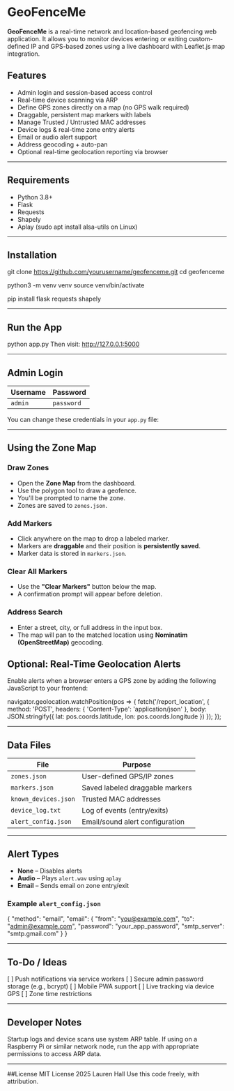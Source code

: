 # GeoFenceMe

**GeoFenceMe** is a real-time network and location-based geofencing web application. It allows you to
monitor devices entering or exiting custom-defined IP and GPS-based zones using a live dashboard with
Leaflet.js map integration.

## Features
- Admin login and session-based access control
- Real-time device scanning via ARP
- Define GPS zones directly on a map (no GPS walk required)
- Draggable, persistent map markers with labels
- Manage Trusted / Untrusted MAC addresses
- Device logs & real-time zone entry alerts
- Email or audio alert support
- Address geocoding + auto-pan
- Optional real-time geolocation reporting via browser

---

## Requirements
- Python 3.8+
- Flask
- Requests
- Shapely
- Aplay (sudo apt install alsa-utils on Linux)

---

## Installation
git clone https://github.com/yourusername/geofenceme.git
cd geofenceme

python3 -m venv venv
source venv/bin/activate

pip install flask requests shapely

---

## Run the App
python app.py
Then visit: http://127.0.0.1:5000

---

## Admin Login

| Username | Password |
|----------|----------|
| `admin`  | `password` |

You can change these credentials in your `app.py` file:

---

## Using the Zone Map

### Draw Zones
- Open the **Zone Map** from the dashboard.
- Use the polygon tool to draw a geofence.
- You'll be prompted to name the zone.
- Zones are saved to `zones.json`.

###  Add Markers
- Click anywhere on the map to drop a labeled marker.
- Markers are **draggable** and their position is **persistently saved**.
- Marker data is stored in `markers.json`.

###  Clear All Markers
- Use the **"Clear Markers"** button below the map.
- A confirmation prompt will appear before deletion.

###  Address Search
- Enter a street, city, or full address in the input box.
- The map will pan to the matched location using **Nominatim (OpenStreetMap)** geocoding.

##  Optional: Real-Time Geolocation Alerts

Enable alerts when a browser enters a GPS zone by adding the following JavaScript to your frontend:

navigator.geolocation.watchPosition(pos => {
    fetch('/report_location', {
        method: 'POST',
        headers: { 'Content-Type': 'application/json' },
        body: JSON.stringify({
            lat: pos.coords.latitude,
            lon: pos.coords.longitude
        })
    });
});

---

##  Data Files

| File                 | Purpose                                 |
|----------------------|------------------------------------------|
| `zones.json`         | User-defined GPS/IP zones                |
| `markers.json`       | Saved labeled draggable markers          |
| `known_devices.json` | Trusted MAC addresses                    |
| `device_log.txt`     | Log of events (entry/exits)              |
| `alert_config.json`  | Email/sound alert configuration          |

---

##  Alert Types

- **None** – Disables alerts  
- **Audio** – Plays `alert.wav` using `aplay`  
- **Email** – Sends email on zone entry/exit

### Example `alert_config.json`

{
  "method": "email",
  "email": {
    "from": "you@example.com",
    "to": "admin@example.com",
    "password": "your_app_password",
    "smtp_server": "smtp.gmail.com"
  }
}

---

## To-Do / Ideas
[ ] Push notifications via service workers
[ ] Secure admin password storage (e.g., bcrypt)
[ ] Mobile PWA support
[ ] Live tracking via device GPS
[ ] Zone time restrictions

---

## Developer Notes
Startup logs and device scans use system ARP table.
If using on a Raspberry Pi or similar network node, run the app with appropriate permissions to access ARP
data.

---

##License
MIT License
2025 Lauren Hall
Use this code freely, with attribution.

